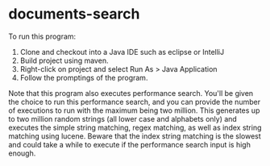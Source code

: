 # documents-search

To run this program:
1. Clone and checkout into a Java IDE such as eclipse or IntelliJ
2. Build project using maven.
3. Right-click on project and select Run As > Java Application
4. Follow the promptings of the program.
  
Note that this program also executes performance search. You'll be given the choice to run this performance search, and you can provide the number of executions to run with the maximum being two million. This generates up to two million random strings (all lower case and alphabets only) and executes the simple string matching, regex matching, as well as index string matching using lucene. Beware that the index string matching is the slowest and could take a while to execute if the performance search input is high enough.
